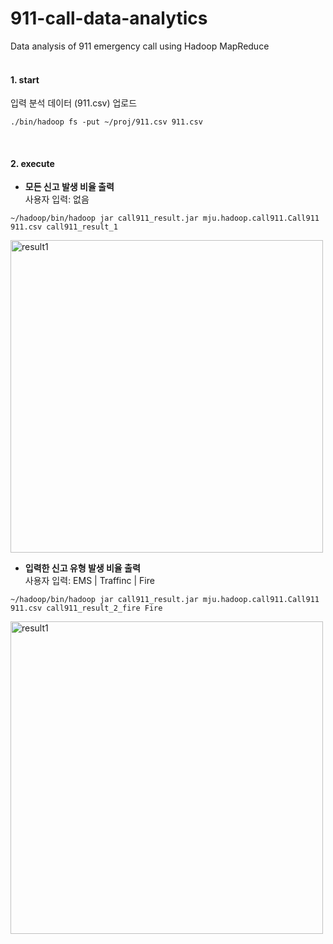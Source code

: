 # 911-call-data-analytics
Data analysis of 911 emergency call using Hadoop MapReduce 
</br></br>

#### 1. start
입력 분석 데이터 (911.csv) 업로드
```
./bin/hadoop fs -put ~/proj/911.csv 911.csv
```
</br>

#### 2. execute
  * **모든 신고 발생 비율 출력** </br>
  사용자 입력: 없음
  ```
  ~/hadoop/bin/hadoop jar call911_result.jar mju.hadoop.call911.Call911 911.csv call911_result_1
  ```
  <img width="500" alt="result1" src="https://user-images.githubusercontent.com/33407123/80941151-9ba91780-8e1c-11ea-8eb4-5bc56fe0dc42.png">
</br>

  * **입력한 신고 유형 발생 비율 출력** </br>
  사용자 입력: EMS | Traffinc | Fire
  ```
  ~/hadoop/bin/hadoop jar call911_result.jar mju.hadoop.call911.Call911 911.csv call911_result_2_fire Fire
  ```
  <img width="500" alt="result1" src="https://user-images.githubusercontent.com/33407123/80941297-183bf600-8e1d-11ea-9c58-06f5ebe1d357.png">
</br></br>
